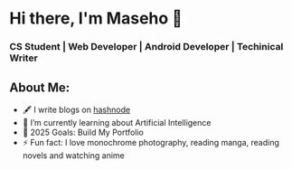 #  Hi there, I'm Maseho 👋
### CS Student | Web Developer | Android Developer | Techinical Writer

[](https://github.com/Maseho#cs-student--web-developer--android-developer--techinical-writer)


## About Me:
-   🖋 I write blogs on  [hashnode](https://masehochipoya.hashnode.dev/)
-   🌱 I’m currently learning about Artificial Intelligence
-   🥅 2025 Goals: Build My Portfolio
-   ⚡ Fun fact: I love monochrome photography, 
    reading manga, reading novels and watching anime
  
